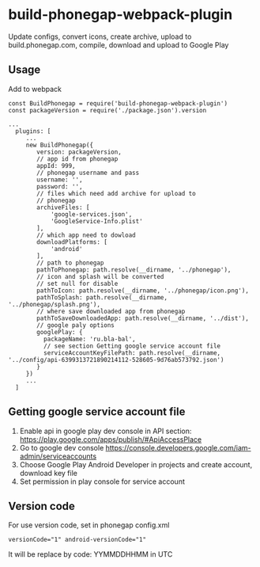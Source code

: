 # build-phonegap-webpack-plugin
Update configs, convert icons, create archive, upload to build.phonegap.com, compile, download and upload to Google Play

## Usage
Add to webpack
```
const BuildPhonegap = require('build-phonegap-webpack-plugin')
const packageVersion = require('./package.json').version

...
  plugins: [
     ...
     new BuildPhonegap({
        version: packageVersion,
        // app id from phonegap
        appId: 999,
        // phonegap username and pass
        username: '',
        password: '',
        // files which need add archive for upload to
        // phonegap
        archiveFiles: [
            'google-services.json',
            'GoogleService-Info.plist'
        ],
        // which app need to dowload
        downloadPlatforms: [
            'android'
        ],
        // path to phonegap
        pathToPhonegap: path.resolve(__dirname, '../phonegap'),
        // icon and splash will be converted
        // set null for disable
        pathToIcon: path.resolve(__dirname, '../phonegap/icon.png'),
        pathToSplash: path.resolve(__dirname, '../phonegap/splash.png'),
        // where save downloaded app from phonegap
        pathToSaveDownloadedApp: path.resolve(__dirname, '../dist'),
        // google paly options
        googlePlay: {
          packageName: 'ru.bla-bal',
          // see section Getting google service account file
          serviceAccountKeyFilePath: path.resolve(__dirname, '../config/api-6399313721890214112-528605-9d76ab573792.json')
        }
     })  
     ...
  ]
```

## Getting google service account file
1. Enable api in google play dev console in API section: https://play.google.com/apps/publish/#ApiAccessPlace
2. Go to google dev console https://console.developers.google.com/iam-admin/serviceaccounts
3. Choose Google Play Android Developer in projects and create account, download key file
4. Set permission in play console for service account

## Version code
For use version code, set in phonegap config.xml
```
versionCode="1" android-versionCode="1"
```
It will be replace by code: YYMMDDHHMM in UTC
